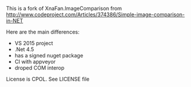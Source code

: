 This is a fork of XnaFan.ImageComparison from http://www.codeproject.com/Articles/374386/Simple-image-comparison-in-NET

Here are the main differences:
* VS 2015 project
* .Net 4.5
* has a signed nuget package
* CI with appveyor
* droped COM interop

License is CPOL. See LICENSE file